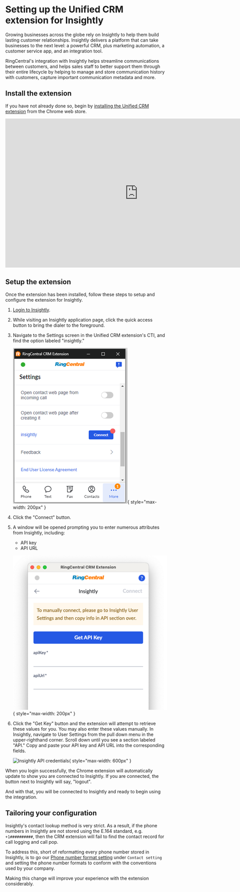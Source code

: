 # Setting up the Unified CRM extension for Insightly

Growing businesses across the globe rely on Insightly to help them build lasting customer relationships. Insightly delivers a platform that can take businesses to the next level: a powerful CRM, plus marketing automation, a customer service app, and an integration tool.

RingCentral's integration with Insightly helps streamline communications between customers, and helps sales staff to better support them through their entire lifecycle by helping to manage and store communication history with customers, capture important communication metadata and more.

## Install the extension

If you have not already done so, begin by [installing the Unified CRM extension](../getting-started.md) from the Chrome web store. 

<iframe width="825" height="464" src="https://www.youtube.com/embed/5hWvVI12UAc?si=IX1PjO__Njki_60i" title="Unified CRM extension for Insightly - quick start" frameborder="0" allow="accelerometer; autoplay; clipboard-write; encrypted-media; gyroscope; picture-in-picture; web-share" allowfullscreen></iframe>

## Setup the extension

Once the extension has been installed, follow these steps to setup and configure the extension for Insightly. 

1. [Login to Insightly](https://login.insightly.com/User/Login).

2. While visiting an Insightly application page, click the quick access button to bring the dialer to the foreground. 

3. Navigate to the Settings screen in the Unified CRM extension's CTI, and find the option labeled "insightly."

    ![Connect to Insightly](../img/insightly-connect.png){ style="max-width: 200px" }

4. Click the "Connect" button. 

5. A window will be opened prompting you to enter numerous attributes from Insightly, including:
    * API key
    * API URL

    ![Connect to Insightly](../img/insightly-setup.png){ style="max-width: 200px" }


6. Click the "Get Key" button and the extension will attempt to retrieve these values for you. You may also enter these values manually. In Insightly, navigate to User Settings from the pull down menu in the upper-righthand corner. Scroll down until you see a section labeled "API." Copy and paste your API key and API URL into the corresponding fields. 

    ![Insightly API credentials](../img/insightly-apicreds.png){ style="max-width: 600px" }

When you login successfully, the Chrome extension will automatically update to show you are connected to Insightly. If you are connected, the button next to Insightly will say, "logout".

And with that, you will be connected to Insightly and ready to begin using the integration. 

## Tailoring your configuration

Insightly's contact lookup method is very strict. As a result, if the phone numbers in Insightly are not stored using the E.164 standard, e.g. `+1##########`, then the CRM extension will fail to find the contact record for call logging and call pop. 

To address this, short of reformatting every phone number stored in Insightly, is to go our [Phone number format setting](../users/settings.md#phone-number-formats) under `Contact setting` and setting the phone number formats to conform with the conventions used by your company. 

Making this change will improve your experience with the extension considerably. 
